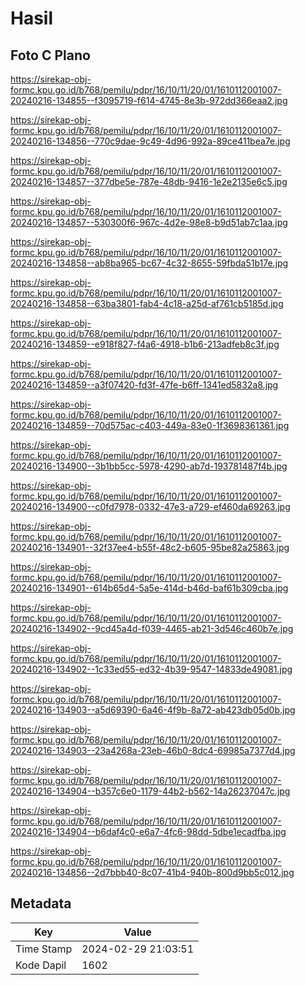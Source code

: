 # Hasil

## Foto C Plano

https://sirekap-obj-formc.kpu.go.id/b768/pemilu/pdpr/16/10/11/20/01/1610112001007-20240216-134855--f3095719-f614-4745-8e3b-972dd366eaa2.jpg

https://sirekap-obj-formc.kpu.go.id/b768/pemilu/pdpr/16/10/11/20/01/1610112001007-20240216-134856--770c9dae-9c49-4d96-992a-89ce411bea7e.jpg

https://sirekap-obj-formc.kpu.go.id/b768/pemilu/pdpr/16/10/11/20/01/1610112001007-20240216-134857--377dbe5e-787e-48db-9416-1e2e2135e6c5.jpg

https://sirekap-obj-formc.kpu.go.id/b768/pemilu/pdpr/16/10/11/20/01/1610112001007-20240216-134857--530300f6-967c-4d2e-98e8-b9d51ab7c1aa.jpg

https://sirekap-obj-formc.kpu.go.id/b768/pemilu/pdpr/16/10/11/20/01/1610112001007-20240216-134858--ab8ba965-bc67-4c32-8655-59fbda51b17e.jpg

https://sirekap-obj-formc.kpu.go.id/b768/pemilu/pdpr/16/10/11/20/01/1610112001007-20240216-134858--63ba3801-fab4-4c18-a25d-af761cb5185d.jpg

https://sirekap-obj-formc.kpu.go.id/b768/pemilu/pdpr/16/10/11/20/01/1610112001007-20240216-134859--e918f827-f4a6-4918-b1b6-213adfeb8c3f.jpg

https://sirekap-obj-formc.kpu.go.id/b768/pemilu/pdpr/16/10/11/20/01/1610112001007-20240216-134859--a3f07420-fd3f-47fe-b6ff-1341ed5832a8.jpg

https://sirekap-obj-formc.kpu.go.id/b768/pemilu/pdpr/16/10/11/20/01/1610112001007-20240216-134859--70d575ac-c403-449a-83e0-1f3698361361.jpg

https://sirekap-obj-formc.kpu.go.id/b768/pemilu/pdpr/16/10/11/20/01/1610112001007-20240216-134900--3b1bb5cc-5978-4290-ab7d-193781487f4b.jpg

https://sirekap-obj-formc.kpu.go.id/b768/pemilu/pdpr/16/10/11/20/01/1610112001007-20240216-134900--c0fd7978-0332-47e3-a729-ef460da69263.jpg

https://sirekap-obj-formc.kpu.go.id/b768/pemilu/pdpr/16/10/11/20/01/1610112001007-20240216-134901--32f37ee4-b55f-48c2-b605-95be82a25863.jpg

https://sirekap-obj-formc.kpu.go.id/b768/pemilu/pdpr/16/10/11/20/01/1610112001007-20240216-134901--614b65d4-5a5e-414d-b46d-baf61b309cba.jpg

https://sirekap-obj-formc.kpu.go.id/b768/pemilu/pdpr/16/10/11/20/01/1610112001007-20240216-134902--9cd45a4d-f039-4465-ab21-3d546c460b7e.jpg

https://sirekap-obj-formc.kpu.go.id/b768/pemilu/pdpr/16/10/11/20/01/1610112001007-20240216-134902--1c33ed55-ed32-4b39-9547-14833de49081.jpg

https://sirekap-obj-formc.kpu.go.id/b768/pemilu/pdpr/16/10/11/20/01/1610112001007-20240216-134903--a5d69390-6a46-4f9b-8a72-ab423db05d0b.jpg

https://sirekap-obj-formc.kpu.go.id/b768/pemilu/pdpr/16/10/11/20/01/1610112001007-20240216-134903--23a4268a-23eb-46b0-8dc4-69985a7377d4.jpg

https://sirekap-obj-formc.kpu.go.id/b768/pemilu/pdpr/16/10/11/20/01/1610112001007-20240216-134904--b357c6e0-1179-44b2-b562-14a26237047c.jpg

https://sirekap-obj-formc.kpu.go.id/b768/pemilu/pdpr/16/10/11/20/01/1610112001007-20240216-134904--b6daf4c0-e6a7-4fc6-98dd-5dbe1ecadfba.jpg

https://sirekap-obj-formc.kpu.go.id/b768/pemilu/pdpr/16/10/11/20/01/1610112001007-20240216-134856--2d7bbb40-8c07-41b4-940b-800d9bb5c012.jpg


## Metadata

| Key        | Value               |
| ---------- | ------------------- |
| Time Stamp | 2024-02-29 21:03:51 |
| Kode Dapil | 1602                |



